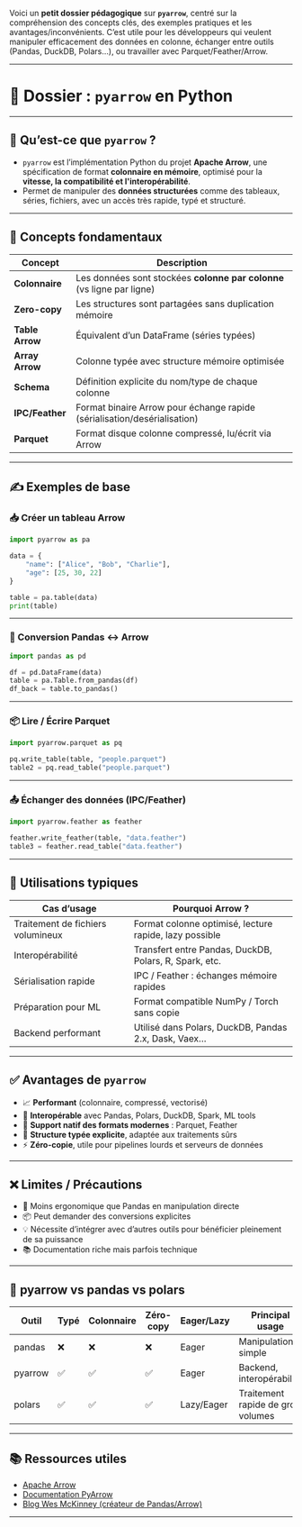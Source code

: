 Voici un **petit dossier pédagogique** sur **`pyarrow`**, centré sur la compréhension des concepts clés, des exemples pratiques et les avantages/inconvénients. C’est utile pour les développeurs qui veulent manipuler efficacement des données en colonne, échanger entre outils (Pandas, DuckDB, Polars...), ou travailler avec Parquet/Feather/Arrow.

---

# 🧩 Dossier : `pyarrow` en Python

---

## 📌 Qu’est-ce que `pyarrow` ?

- `pyarrow` est l’implémentation Python du projet **Apache Arrow**, une spécification de format **colonnaire en mémoire**, optimisé pour la **vitesse, la compatibilité et l'interopérabilité**.
- Permet de manipuler des **données structurées** comme des tableaux, séries, fichiers, avec un accès très rapide, typé et structuré.

---

## 🔑 Concepts fondamentaux

| Concept           | Description                                                                 |
|-------------------|-----------------------------------------------------------------------------|
| **Colonnaire**     | Les données sont stockées **colonne par colonne** (vs ligne par ligne)     |
| **Zero-copy**      | Les structures sont partagées sans duplication mémoire                     |
| **Table Arrow**    | Équivalent d’un DataFrame (séries typées)                                  |
| **Array Arrow**    | Colonne typée avec structure mémoire optimisée                             |
| **Schema**         | Définition explicite du nom/type de chaque colonne                         |
| **IPC/Feather**    | Format binaire Arrow pour échange rapide (sérialisation/desérialisation)   |
| **Parquet**        | Format disque colonne compressé, lu/écrit via Arrow                        |

---

## ✍️ Exemples de base

### 📥 Créer un tableau Arrow
```python
import pyarrow as pa

data = {
    "name": ["Alice", "Bob", "Charlie"],
    "age": [25, 30, 22]
}

table = pa.table(data)
print(table)
```

---

### 🔄 Conversion Pandas ↔ Arrow
```python
import pandas as pd

df = pd.DataFrame(data)
table = pa.Table.from_pandas(df)
df_back = table.to_pandas()
```

---

### 📦 Lire / Écrire Parquet
```python
import pyarrow.parquet as pq

pq.write_table(table, "people.parquet")
table2 = pq.read_table("people.parquet")
```

---

### 📤 Échanger des données (IPC/Feather)
```python
import pyarrow.feather as feather

feather.write_feather(table, "data.feather")
table3 = feather.read_table("data.feather")
```

---

## 🧠 Utilisations typiques

| Cas d’usage                        | Pourquoi Arrow ?                                         |
|-----------------------------------|-----------------------------------------------------------|
| Traitement de fichiers volumineux | Format colonne optimisé, lecture rapide, lazy possible    |
| Interopérabilité                  | Transfert entre Pandas, DuckDB, Polars, R, Spark, etc.    |
| Sérialisation rapide              | IPC / Feather : échanges mémoire rapides                  |
| Préparation pour ML               | Format compatible NumPy / Torch sans copie                |
| Backend performant                | Utilisé dans Polars, DuckDB, Pandas 2.x, Dask, Vaex…      |

---

## ✅ Avantages de `pyarrow`

- 📈 **Performant** (colonnaire, compressé, vectorisé)
- 🔗 **Interopérable** avec Pandas, Polars, DuckDB, Spark, ML tools
- 💾 **Support natif des formats modernes** : Parquet, Feather
- 🧠 **Structure typée explicite**, adaptée aux traitements sûrs
- ⚡ **Zéro-copie**, utile pour pipelines lourds et serveurs de données

---

## ❌ Limites / Précautions

- 🧱 Moins ergonomique que Pandas en manipulation directe
- 📦 Peut demander des conversions explicites
- 💡 Nécessite d’intégrer avec d’autres outils pour bénéficier pleinement de sa puissance
- 📚 Documentation riche mais parfois technique

---

## 🔁 pyarrow vs pandas vs polars

| Outil      | Typé | Colonnaire | Zéro-copy | Eager/Lazy | Principal usage                   |
|------------|------|------------|-----------|------------|-----------------------------------|
| pandas     | ❌   | ❌         | ❌        | Eager      | Manipulation simple               |
| pyarrow    | ✅   | ✅         | ✅        | Eager      | Backend, interopérabilité         |
| polars     | ✅   | ✅         | ✅        | Lazy/Eager | Traitement rapide de gros volumes |

---

## 📚 Ressources utiles

- [Apache Arrow](https://arrow.apache.org/)
- [Documentation PyArrow](https://arrow.apache.org/docs/python/)
- [Blog Wes McKinney (créateur de Pandas/Arrow)](https://wesmckinney.com/)

---
